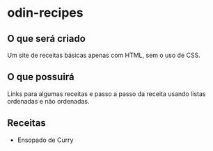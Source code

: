 # odin-recipes

## O que será criado
Um site de receitas básicas apenas com HTML, sem o uso de CSS.

## O que possuirá
Links para algumas receitas e passo a passo da receita usando listas ordenadas e não ordenadas.

## Receitas
- Ensopado de Curry